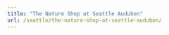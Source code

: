 ```yaml
---
title: "The Nature Shop at Seattle Audubon"
url: /seattle/the-nature-shop-at-seattle-audubon/
---
```

